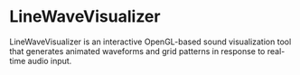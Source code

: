 # LineWaveVisualizer
LineWaveVisualizer is an interactive OpenGL-based sound visualization tool that generates animated waveforms and grid patterns in response to real-time audio input.
